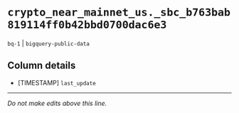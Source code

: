 # `crypto_near_mainnet_us._sbc_b763bab819114ff0b42bbd0700dac6e3`
`bq-1` | `bigquery-public-data`

## Column details
* [TIMESTAMP] `last_update`

-------------------------------------------------------------------------------
*Do not make edits above this line.*
